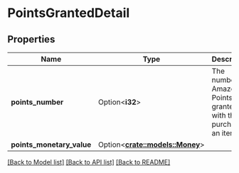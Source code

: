 # PointsGrantedDetail

## Properties

Name | Type | Description | Notes
------------ | ------------- | ------------- | -------------
**points_number** | Option<**i32**> | The number of Amazon Points granted with the purchase of an item. | [optional]
**points_monetary_value** | Option<[**crate::models::Money**](Money.md)> |  | [optional]

[[Back to Model list]](../README.md#documentation-for-models) [[Back to API list]](../README.md#documentation-for-api-endpoints) [[Back to README]](../README.md)


